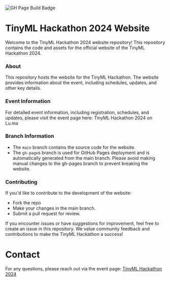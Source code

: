 ![GH Page Build Badge](https://github.com/MakerGram/tinymlhack2024/actions/workflows/deploy.yml/badge.svg)
# TinyML Hackathon 2024 Website
Welcome to the TinyML Hackathon 2024 website repository! This repository contains the code and assets for the official website of the TinyML Hackathon 2024.

### About
This repository hosts the website for the TinyML Hackathon. The website provides information about the event, including schedules, updates, and other key details.

### Event Information
For detailed event information, including registration, schedules, and updates, please visit the event page here: TinyML Hackathon 2024 on Lu.ma

### Branch Information
* The `main` branch contains the source code for the website.
* The `gh-page`s branch is used for GitHub Pages deployment and is automatically generated from the main branch. Please avoid making manual changes to the gh-pages branch to prevent breaking the website.

### Contributing
If you'd like to contribute to the development of the website:
* Fork the repo
* Make your changes in the main branch.
* Submit a pull request for review.

If you encounter issues or have suggestions for improvement, feel free to create an issue in this repository. We value community feedback and contributions to make the TinyML Hackathon a success!

# Contact
For any questions, please reach out via the event page: [TinyML Hackathon 2024](https://lu.ma/lpp7zsp6)
